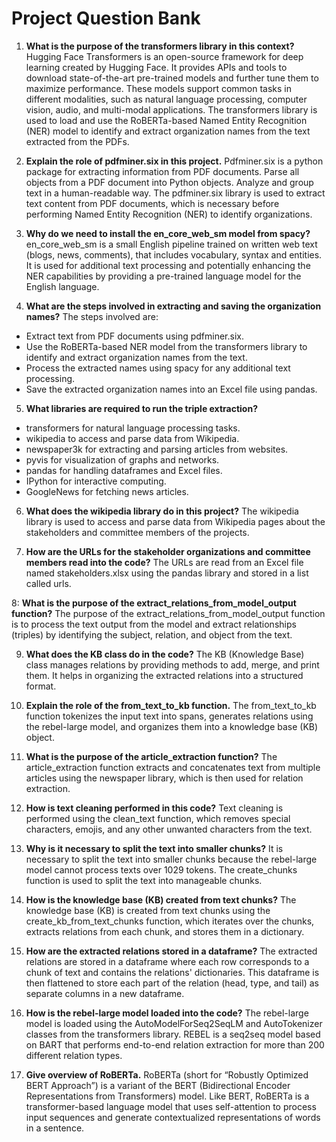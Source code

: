 # Project Question Bank

1. **What is the purpose of the transformers library in this context?**
   Hugging Face Transformers is an open-source framework for deep learning created by Hugging Face. It provides APIs and tools to download state-of-the-art pre-trained models and further tune them to maximize performance. These models support common tasks in different modalities, such as natural language processing, computer vision, audio, and multi-modal applications. The transformers library is used to load and use the RoBERTa-based Named Entity Recognition (NER) model to identify and extract organization names from the text extracted from the PDFs.

2. **Explain the role of pdfminer.six in this project.**
  Pdfminer.six is a python package for extracting information from PDF documents. Parse all objects from a PDF document into Python objects. Analyze and group text in a human-readable way. The pdfminer.six library is used to extract text content from PDF documents, which is necessary before performing Named Entity Recognition (NER) to identify organizations.

3. **Why do we need to install the en_core_web_sm model from spacy?**
   en_core_web_sm is a small English pipeline trained on written web text (blogs, news, comments), that includes vocabulary, syntax and entities. It is used for additional text processing and potentially enhancing the NER capabilities by providing a pre-trained language model for the English language.

4. **What are the steps involved in extracting and saving the organization names?**
   The steps involved are:

- Extract text from PDF documents using pdfminer.six.
- Use the RoBERTa-based NER model from the transformers library to identify and extract organization names from the text.
- Process the extracted names using spacy for any additional text processing.
- Save the extracted organization names into an Excel file using pandas.

5. **What libraries are required to run the triple extraction?**
- transformers for natural language processing tasks.
- wikipedia to access and parse data from Wikipedia.
- newspaper3k for extracting and parsing articles from websites.
- pyvis for visualization of graphs and networks.
- pandas for handling dataframes and Excel files.
- IPython for interactive computing.
- GoogleNews for fetching news articles.

6. **What does the wikipedia library do in this project?**
The wikipedia library is used to access and parse data from Wikipedia pages about the stakeholders and committee members of the projects.

7. **How are the URLs for the stakeholder organizations and committee members read into the code?**
The URLs are read from an Excel file named stakeholders.xlsx using the pandas library and stored in a list called urls.

8: **What is the purpose of the extract_relations_from_model_output function?**
The purpose of the extract_relations_from_model_output function is to process the text output from the model and extract relationships (triples) by identifying the subject, relation, and object from the text.

9. **What does the KB class do in the code?**
The KB (Knowledge Base) class manages relations by providing methods to add, merge, and print them. It helps in organizing the extracted relations into a structured format.

10. **Explain the role of the from_text_to_kb function.**
The from_text_to_kb function tokenizes the input text into spans, generates relations using the rebel-large model, and organizes them into a knowledge base (KB) object.

11. **What is the purpose of the article_extraction function?**
The article_extraction function extracts and concatenates text from multiple articles using the newspaper library, which is then used for relation extraction.

12. **How is text cleaning performed in this code?**
Text cleaning is performed using the clean_text function, which removes special characters, emojis, and any other unwanted characters from the text.

13. **Why is it necessary to split the text into smaller chunks?**
It is necessary to split the text into smaller chunks because the rebel-large model cannot process texts over 1029 tokens. The create_chunks function is used to split the text into manageable chunks.

14. **How is the knowledge base (KB) created from text chunks?**
The knowledge base (KB) is created from text chunks using the create_kb_from_text_chunks function, which iterates over the chunks, extracts relations from each chunk, and stores them in a dictionary.

15. **How are the extracted relations stored in a dataframe?**
The extracted relations are stored in a dataframe where each row corresponds to a chunk of text and contains the relations' dictionaries. This dataframe is then flattened to store each part of the relation (head, type, and tail) as separate columns in a new dataframe.

16. **How is the rebel-large model loaded into the code?**
The rebel-large model is loaded using the AutoModelForSeq2SeqLM and AutoTokenizer classes from the transformers library. REBEL is a seq2seq model based on BART that performs end-to-end relation extraction for more than 200 different relation types.

17. **Give overview of RoBERTa.**
RoBERTa (short for “Robustly Optimized BERT Approach”) is a variant of the BERT (Bidirectional Encoder Representations from Transformers) model. Like BERT, RoBERTa is a transformer-based language model that uses self-attention to process input sequences and generate contextualized representations of words in a sentence.
